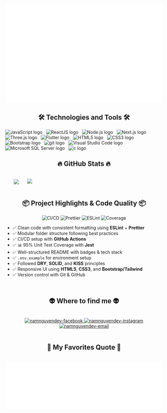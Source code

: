 <a href="#" target="_blank">
  <img src="svg/namnguyendev.svg" width="1200" alt="namnguyendev-official" />
</a>

<h2 align="center">🛠 Technologies and Tools 🛠</h2>
<span><img src="https://img.shields.io/badge/JavaScript-282C34?logo=javascript&logoColor=F7DF1E" alt="JavaScript logo" title="JavaScript" height="25" /></span>
&nbsp;
<span><img src="https://img.shields.io/badge/ReactJS-282C34?logo=react&logoColor=61DAFB" alt="ReactJS logo" title="ReactJS" height="25" /></span>
&nbsp;
<span><img src="https://img.shields.io/badge/Node.js-282C34?logo=node.js&logoColor=00F200" alt="Node.js logo" title="Node.js" height="25" /></span>
&nbsp;
<span><img src="https://img.shields.io/badge/-Next.js-000000?logo=Next.js&logoColor=white" alt="Next.js logo" title="Next.js" height="25" /></span>
&nbsp;
<span><img src="https://img.shields.io/badge/Three.js-282C34?logo=three.js&logoColor=FFFFFF" alt="Three.js logo" title="Three.js" height="25" /></span>
&nbsp;
<span><img src="https://img.shields.io/badge/-Flutter-02569B?logo=Flutter&logoColor=white" alt="Flutter logo" title="Flutter" height="25" /></span>
&nbsp;
<span><img src="https://img.shields.io/badge/HTML5-282C34?logo=html5&logoColor=E34F26" alt="HTML5 logo" title="HTML5" height="25" /></span>
&nbsp;
<span><img src="https://img.shields.io/badge/CSS3-282C34?logo=css3&logoColor=1572B6" alt="CSS3 logo" title="CSS3" height="25" /></span>
&nbsp;
<span><img src="https://img.shields.io/badge/Bootstrap-282C34?logo=bootstrap&logoColor=7952B3" alt="Bootstrap logo" title="Bootstrap" height="25" /></span>
&nbsp;
<span><img src="https://img.shields.io/badge/git-282C34?logo=git&logoColor=F05032" alt="git logo" title="git" height="25" /></span>
&nbsp;
<span><img src="https://img.shields.io/badge/VS%20Code-282C34?logo=visual-studio-code&logoColor=007ACC" alt="Visual Studio Code logo" title="Visual Studio Code" height="25" /></span>
&nbsp;
<span><img src="https://img.shields.io/badge/Microsoft SQL Server-282C34?logo=MicrosoftSQLServer&logoColor=CC2927" alt="Microsoft SQL Server logo" title="Microsoft SQL Server" height="25" /></span>
&nbsp;
<span><img src="https://img.shields.io/badge/-282C34?logo=C&logoColor=A8B9CC" alt="c logo" title="C" height="25" /></span>
&nbsp;

<br>

<h2 align="center">🔥 GitHub Stats 🔥</h2>


<br>
<div align=center>
  <a href="#" title="Namnguyendev">
    <img width="315" align="center" src="https://github-readme-stats.vercel.app/api/top-langs/?username=namnguyendev&hide=c%23,powershell,Mathematica,Ruby,Objective-C,Objective-C%2b%2b,Cuda&title_color=61dafb&text_color=ffffff&icon_color=61dafb&bg_color=20232a&langs_count=8&layout=compact&border_color=61dafb&hide_border=true" />
  </a>
  <a href="#" title="Namnguyendev">
    <img align="right" width="434" src="https://github-readme-stats.vercel.app/api?username=namnguyendev&show_icons=true&theme=react&border_color=61dafb&hide_border=true" />
  </a>
</div>

<br>
<h2 align="center">📦 Project Highlights & Code Quality 📦</h2>

<p align="center">
  <img alt="CI/CD" src="https://img.shields.io/github/actions/workflow/status/namnguyendev/my-project/ci.yml?label=CI/CD" />
  <img alt="Prettier" src="https://img.shields.io/badge/style-prettier-ff69b4.svg?logo=Prettier" />
  <img alt="ESLint" src="https://img.shields.io/badge/lint-eslint-4B32C3.svg?logo=eslint" />
  <img alt="Coverage" src="https://img.shields.io/badge/coverage-95%25-brightgreen" />
</p>

- ✅ Clean code with consistent formatting using **ESLint** + **Prettier**
- ✅ Modular folder structure following best practices
- ✅ CI/CD setup with **GitHub Actions**
- ✅ 📊 95% Unit Test Coverage with **Jest**
- ✅ Well-structured README with badges & tech stack
- ✅ `.env.example` for environment setup
- ✅ Followed **DRY**, **SOLID**, and **KISS** principles
- ✅ Responsive UI using **HTML5**, **CSS3**, and **Bootstrap/Tailwind**
- ✅ Version control with Git & GitHub
<br>
<h2 align="center">👽 Where to find me 👽</h2>
<br>
<!-- https://icons8.com -->
<div align="center">
  
  <a href="https://www.facebook.com/namnguyen0904/" target="blank">
    <img src="https://img.icons8.com/bubbles/100/000000/facebook-new.png" alt="namnguyendev-facebook" />
  </a>
  
  
  <a href="https://www.instagram.com/ndhn0904_/" target="blank">
    <img src="https://img.icons8.com/bubbles/100/000000/instagram.png" alt="namnguyendev-instagram" />
  </a>
  <a href="mailto:trungquandev.official@gmail.com" target="top">
    <img src="https://img.icons8.com/bubbles/100/000000/apple-mail.png" alt="namnguyendev-email" />
  </a>
</div>

<br>

<h2 align="center">📑 My Favorites Quote 📑</h2>
<br>
<a href="#" target="_blank">
  <img src="svg/namnguyendev-quotes.svg" width="846" height="150" alt="namnguyendev-official" />
</a>
